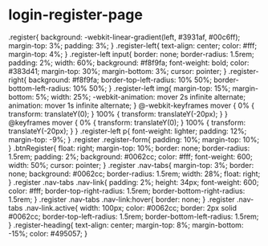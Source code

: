 # login-register-page
.register{
    background: -webkit-linear-gradient(left, #3931af, #00c6ff);
    margin-top: 3%;
    padding: 3%;
}
.register-left{
    text-align: center;
    color: #fff;
    margin-top: 4%;
}
.register-left input{
    border: none;
    border-radius: 1.5rem;
    padding: 2%;
    width: 60%;
    background: #f8f9fa;
    font-weight: bold;
    color: #383d41;
    margin-top: 30%;
    margin-bottom: 3%;
    cursor: pointer;
}
.register-right{
    background: #f8f9fa;
    border-top-left-radius: 10% 50%;
    border-bottom-left-radius: 10% 50%;
}
.register-left img{
    margin-top: 15%;
    margin-bottom: 5%;
    width: 25%;
    -webkit-animation: mover 2s infinite  alternate;
    animation: mover 1s infinite  alternate;
}
@-webkit-keyframes mover {
    0% { transform: translateY(0); }
    100% { transform: translateY(-20px); }
}
@keyframes mover {
    0% { transform: translateY(0); }
    100% { transform: translateY(-20px); }
}
.register-left p{
    font-weight: lighter;
    padding: 12%;
    margin-top: -9%;
}
.register .register-form{
    padding: 10%;
    margin-top: 10%;
}
.btnRegister{
    float: right;
    margin-top: 10%;
    border: none;
    border-radius: 1.5rem;
    padding: 2%;
    background: #0062cc;
    color: #fff;
    font-weight: 600;
    width: 50%;
    cursor: pointer;
}
.register .nav-tabs{
    margin-top: 3%;
    border: none;
    background: #0062cc;
    border-radius: 1.5rem;
    width: 28%;
    float: right;
}
.register .nav-tabs .nav-link{
    padding: 2%;
    height: 34px;
    font-weight: 600;
    color: #fff;
    border-top-right-radius: 1.5rem;
    border-bottom-right-radius: 1.5rem;
}
.register .nav-tabs .nav-link:hover{
    border: none;
}
.register .nav-tabs .nav-link.active{
    width: 100px;
    color: #0062cc;
    border: 2px solid #0062cc;
    border-top-left-radius: 1.5rem;
    border-bottom-left-radius: 1.5rem;
}
.register-heading{
    text-align: center;
    margin-top: 8%;
    margin-bottom: -15%;
    color: #495057;
}
